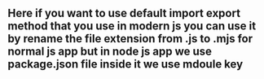 ## Here if you want to use default import export method that you use in modern js you can use it by rename the file extension from .js to .mjs for normal js app but in node js app we use package.json file inside it we use mdoule key
